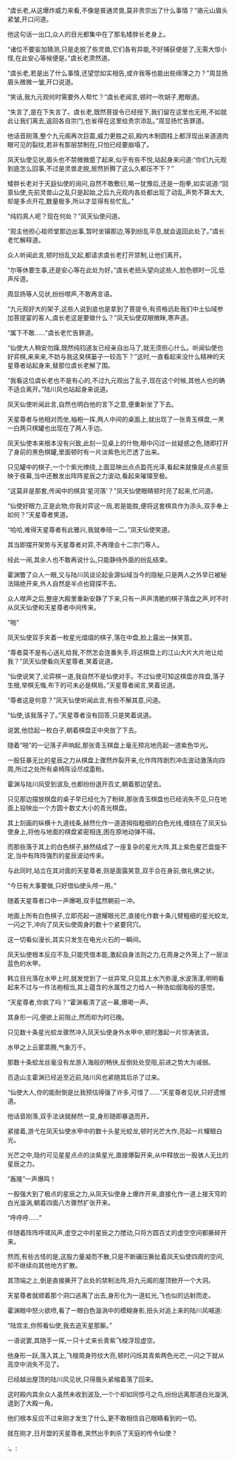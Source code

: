 
“虞长老,从这爆炸威力来看,不像是普通灵兽,莫非贵宗出了什么事情？”骆元山眉头紧皱,开口问道。

他这句话一出口,众人的目光都集中在了那名矮胖长老身上。

“诸位不要妄加猜测,只是走脱了些灵兽,它们各有异能,不好捕获便是了,无需大惊小怪,在此安心等候便是。”虞长老肃然道。

“虞长老,若是出了什么事情,还望您如实相告,或许我等也能出些绵薄之力？”周显扬眉头微微一皱,开口说道。

“笑话,我九元观何时需要外人帮忙？”虞长老闻言,顿时一吹胡子,瞪眼道。

“失言了,是在下失言了。虞长老,既然菩提令已经授下,我们留在这里也无用,不如就此让我们离去,返回各自宗门,也省得在这里给贵宗添乱。”周显扬忙告罪道。

他话音刚落,整个九元阁再次巨震,威力更胜之前,殿内木制圆柱上都浮现出来道道肉眼可见的裂纹,若非有那层禁制在,只怕已经要崩塌了。

凤天仙使见状,眉头也不禁微微蹙了起来,似乎有些不悦,站起身来问道:“你们九元观到底怎么回事,不过是灵兽走脱,居然折腾了这么久都压不下？”

矮胖长老对于天庭仙使的询问,自然不敢敷衍,略一犹豫后,还是一抱拳,如实说道:“回禀仙使,先前灵兽山之乱只是起始,之后九元观内各处都出现了动乱,声势不算太大,却是多点开花,数量极多,所以才显得有些忙乱。”

“纯钧真人呢？现在何处？”凤天仙使问道。

“观主他担心祖师堂那边出事,暂时坐镇那边,等到纷乱平息,就会返回此处了。”虞长老忙解释道。

众人听闻此言,顿时纷乱又起,都请求虞长老打开禁制,让他们离开。

“尔等休要生事,还是安心等在此处为好。”虞长老扭头望向这些人,脸色顿时一沉,低声斥道。

周显扬等人见状,纷纷噤声,不敢再言语。

“九元观好大的架子,这些人说到底也是拿到了菩提令,有资格远赴我们中土仙域参加菩提宴的客人,虞长老这是要做什么？”凤天仙使双眼微眯,寒声道。

“属下不敢……”虞长老忙告罪道。

“仙使大人稍安勿躁,既然纯钧道友已经亲自出马了,就无须担心什么。听闻仙使也好弈棋,来来来,不妨与我这臭棋篓子一较高下？”这时,一直看起来没什么精神的天星尊者站起身来,替那位虞长老解了围。

“我看这位虞长老也不是有心的,不过九元观出了乱子,现在这个时候,其他人也的确不适合离开。”陆川风也站起身来说道。

凤天仙使听闻此言,自然也明白他的言下之意,便重新坐了下去。

天星尊者与他相对而坐,袖袍一挥,两人中间的桌面上,就出现了一张青玉棋盘,一黑一白两只棋罐也出现在了两人手边。

凤天仙使本来根本没有兴致,此刻一见桌上的什物,眼中闪过一丝疑惑之色,随即打开了身前的黑色棋罐,里面顿时有一片淡紫色光芒透了出来。

只见罐中的棋子,一个个紫光缭绕,上面显映出点点盈亮光泽,看起来就像是点点星辰映于夜幕,当中还散发出阵阵星辰之力波动,看起来璀璨至极。

“这莫非是那套,传闻中的棋具‘星河落’？”凤天仙使眼睛顿时亮了起来,忙问道。

“仙使好眼力,正是此物,你我对弈这一局,若是能胜,便将这套棋具作为添头,双手奉上如何？”天星尊者笑道。

“哈哈,难得天星尊者有此雅兴,我就奉陪一二。”凤天仙使笑道。

其当即摆开架势与天星尊者对弈,不再理会十二宗门等人。

经此一闹,其余人也不敢再说什么,只能静待外面的纷乱结束。

霍渊瞥了众人一眼,又与陆川风谈论起金源仙域当今的隐秘,只是两人之外早已被秘法隔绝开来,外人自然是半点也窥探不去。

众人噤声之后,整座大殿里重新安静了下来,只有一声声清脆的棋子落盘之声,时不时从凤天仙使和天星尊者中间传来。

“啪”

凤天仙使双手夹着一枚星光熠熠的棋子,落在中盘,脸上露出一抹笑意。

“尊者莫不是有心送礼给我,不然怎会连番失手,将这棋盘上的江山大片大片地让给我？”凤天仙使看向天星尊者,笑着说道。

“仙使说笑了,论弈棋一道,我自然不是仙使对手。不过仙使可知这棋盘亦阵盘,落子生根,举棋无悔,布下的可未必是棋局。”天星尊者闻言,笑着说道。

“尊者这是何意？”凤天仙使听闻此言,有些不解其意,问道。

“仙使,该我落子了。”天星尊者没有回答,只是笑着说道。

说罢,他捻起一枚白子,朝着棋盘正中央放了下去。

随着“啪”的一记落子声响起,那张青玉棋盘上毫无预兆地亮起一道紫色华光。

一股狂暴无比的星辰之力从棋盘上骤然炸裂开来,化作阵阵剧烈冲击波动激荡向四周,所过之处所有桌椅陈设尽成齑粉。

霍渊与陆川风受到波及,也都纷纷退开百丈,朝着那边望去。

只见那边摆放棋盘的桌子早已经化为了粉碎,那张青玉棋盘也已经消失不见,只在地面上投映出一个方圆十数丈大小的青光棋盘。

其上刻画的纵横十九道线条,赫然化作一道道拇指粗细的白色光线,缠绕在了凤天仙使身上,将他与地面的棋盘紧密相连,困在原地动弹不得。

而那些落于其上的白色棋子,赫然结成了一座复杂的星光大阵,其上紫色星芒盘旋不定,当中有阵阵强烈的星辰波动传来。

与此同时,站立在其对面的天星尊者,则是面露笑意,双手合在身前,做礼佛之状。

“今日有大事要做,只好借仙使头颅一用。”

随着天星尊者口中一声爆喝,双手猛然朝前一冲。

地面上所有白色棋子,立即亮起一道耀眼光芒,直接化作数十条儿臂粗细的星光蛟龙,一闪之下,冲向了凤天仙使周身的数十个紧要窍穴。

这一切看似漫长,其实只发生在电光火石的一瞬间。

凤天仙使根本反应不及,只能凭借本能,激起自身法则之力,在周身之外笼上了一层淡蓝色的水甲。

韩立目光落在水甲上时,就发觉到了一丝异常,只见其上水汽弥漫,水波荡漾,明明看起来不过与一件法袍相当,其上蕴含的水属性之力给人一种浩如烟海般的感觉。

“天星尊者,你疯了吗？”霍渊看清了这一幕,爆喝一声。

其身形一闪,便欲上前阻止,然而却为时已晚。

只见数十条星光蛟龙骤然冲入凤天仙使身外水甲中,顿时激起一片惊涛骇浪。

水甲之上云雾蒸腾,气象万千。

那数十条蛟龙丝毫没有龙游入海般的畅快,反倒处处受阻,前进之势大为减弱。

百造山主霍渊已经追至近前,陆川风也紧随其后杀了过来。

“仙使大人,你的能耐倒是比我预估得强了许多,可惜了……”天星尊者见状,只好遗憾道。

他话音刚落,双手法诀就赫然一变,身形随即暴退而开。

紧接着,游弋在凤天仙使水甲中的数十头星光蛟龙,顿时光芒大作,亮起一片耀眼白光。

光芒之中,隐约可见星星点点的淡紫星光,直接爆裂开来,从中释放出一股骇人无比的星辰之力。

“轰隆”一声爆鸣！

一股强大到了极点的星辰之力,从凤天仙使身上爆炸开来,直接化作一道上接天穹的白光漩涡,朝着四面八方骤然扩张开来。

“呼呼呼……”

伴随着阵阵呼啸风声,虚空之中的星辰之力搅动,只将方圆百丈的虚空空间都撕碎开来。

然而,有些古怪的是,这股力量凝而不散,只是不断碾压撕扯着凤天仙使四周的空间,却不继续向其他地方扩散。

其顶端之上,倒是直接撕开了此处的禁制法阵,将九元阁的屋顶掀开一个大洞。

天星尊者就顺着那个洞口逃离了出去,身形化为一道虹光,飞也似的远射而走。

霍渊眼中怒火欲喷,看了一眼白色漩涡中的模糊身影,扭头对追上来的陆川风喊道:

“陆宫主,你照看仙使,我去追天星那厮。”

一语说罢,其随手一挥,一只十丈来长青紫飞梭浮现虚空。

他身形一跃,落入其上,飞梭周身符纹大亮,顿时闪烁其青紫两色光芒,一闪之下就从高空中消失不见了。

已经越出屋顶的陆川风见状,只得眉头紧缩着落了回来。

这时殿内其余众人虽然未收到波及,一个个却如同惊弓之鸟,纷纷远离那道白光漩涡,退到了大殿一角。

他们根本反应不过来刚才发生了什么,更不敢相信自己眼睛看到的一切。

就在刚才,日月盟的天星尊者,突然出手刺杀了天庭的传令仙使？

:。: